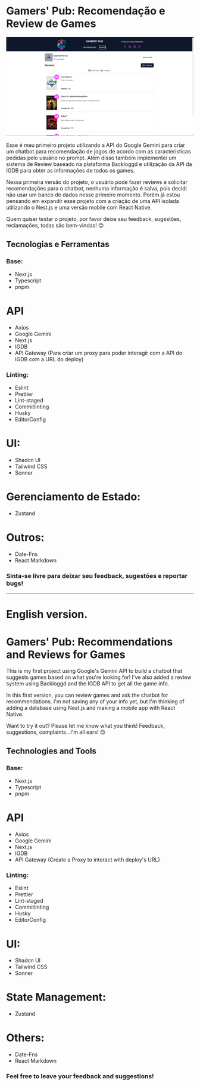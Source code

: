# Gamers' Pub: Recomendação e Review de Games

![Print da gamers pub](./public/gamers-pub-print.png)

Esse é meu primeiro projeto utilizando a API do Google Gemini para criar um chatbot para recomendação de jogos de acordo com as caracteristicas pedidas pelo usuário no prompt. Além disso também implementei um sistema de Review baseado na plataforma Backloggd e utilização da API da IGDB para obter as informações de todos os games.

Nessa primeira versão do projeto, o usuário pode fazer reviews e solicitar recomendações para o chatbot, nenhuma informação é salva, pois decidi não usar um banco de dados nesse primeiro momento. Porém já estou pensando em expandir esse projeto com a criação de uma API isolada utilizando o Nest.js e uma versão mobile com React Native.

Quem quiser testar o projeto, por favor deixe seu feedback, sugestões, reclamações, todas são bem-vindas! 😊

## Tecnologias e Ferramentas

### Base:
- Next.js
- Typescript
- pnpm

# API
- Axios
- Google Gemini
- Next.js
- IGDB
- API Gateway (Para criar um proxy para poder interagir com a API do IGDB com a URL do deploy)

### Linting:
- Eslint
- Prettier
- Lint-staged
- Commitlinting
- Husky
- EditorConfig

#  UI:
- Shadcn UI
- Tailwind CSS
- Sonner

# Gerenciamento de Estado:
- Zustand

# Outros:
- Date-Fns
- React Markdown

### Sinta-se livre para deixar seu feedback, sugestões e reportar bugs!

---

# English version.

# Gamers' Pub: Recommendations and Reviews for Games

This is my first project using Google's Gemini API to build a chatbot that suggests games based on what you're looking for! I've also added a review system using Backloggd and the IGDB API to get all the game info.

In this first version, you can review games and ask the chatbot for recommendations. I'm not saving any of your info yet, but I'm thinking of adding a database using Nest.js and making a mobile app with React Native.

Want to try it out? Please let me know what you think! Feedback, suggestions, complaints...I'm all ears! 😊

## Technologies and Tools

### Base:
- Next.js
- Typescript
- pnpm

# API
- Axios
- Google Gemini
- Next.js
- IGDB
- API Gateway (Create a Proxy to interact with deploy's URL)

### Linting:
- Eslint
- Prettier
- Lint-staged
- Commitlinting
- Husky
- EditorConfig

#  UI:
- Shadcn UI
- Tailwind CSS
- Sonner

# State Management:
- Zustand

# Others:
- Date-Fns
- React Markdown

### Feel free to leave your feedback and suggestions!
